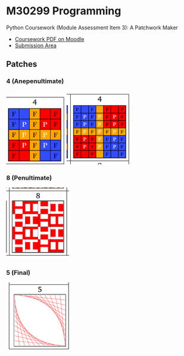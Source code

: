 # M30299 Programming
Python Coursework (Module Assessment Item 3): A Patchwork Maker

- [Coursework PDF on Moodle](https://moodle.port.ac.uk/pluginfile.php/4208137/mod_resource/content/5/PythonPatchworkCoursework.pdf)
- [Submission Area](https://moodle.port.ac.uk/mod/assign/view.php?id=3074374)

## Patches
### 4 (Anepenultimate)
![](.readme-images/firefox_XOvbfMZggF.png)
![](.readme-images/firefox_uTz6xxaMUf.png)

### 8 (Penultimate)
![](.readme-images/firefox_gfpNXH14gu.png)

### 5 (Final)
![](.readme-images/firefox_ab947NaNtE.png)